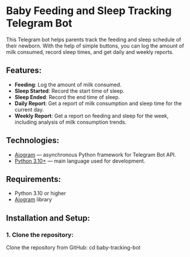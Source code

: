 # Baby Feeding and Sleep Tracking Telegram Bot

This Telegram bot helps parents track the feeding and sleep schedule of their newborn. With the help of simple buttons, you can log the amount of milk consumed, record sleep times, and get daily and weekly reports.

## Features:
- **Feeding**: Log the amount of milk consumed.
- **Sleep Started**: Record the start time of sleep.
- **Sleep Ended**: Record the end time of sleep.
- **Daily Report**: Get a report of milk consumption and sleep time for the current day.
- **Weekly Report**: Get a report on feeding and sleep for the week, including analysis of milk consumption trends.

## Technologies:
- [Aiogram](https://docs.aiogram.dev/en/latest/) — asynchronous Python framework for Telegram Bot API.
- [Python 3.10+](https://www.python.org/) — main language used for development.

## Requirements:
- Python 3.10 or higher
- [Aiogram](https://docs.aiogram.dev/en/latest/) library

## Installation and Setup:

### 1. Clone the repository:
Clone the repository from GitHub:
cd baby-tracking-bot

